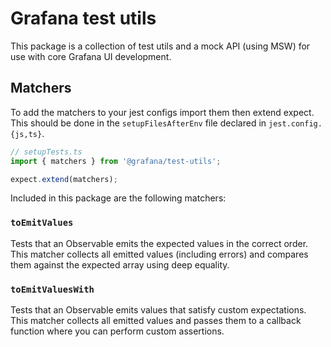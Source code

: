 # Grafana test utils

This package is a collection of test utils and a mock API (using MSW) for use with core Grafana UI development.

## Matchers

To add the matchers to your jest configs import them then extend expect. This should be done in the `setupFilesAfterEnv` file declared in `jest.config.{js,ts}`.

```ts
// setupTests.ts
import { matchers } from '@grafana/test-utils';

expect.extend(matchers);
```

Included in this package are the following matchers:

### `toEmitValues`

Tests that an Observable emits the expected values in the correct order. This matcher collects all emitted values (including errors) and compares them against the expected array using deep equality.

### `toEmitValuesWith`

Tests that an Observable emits values that satisfy custom expectations. This matcher collects all emitted values and passes them to a callback function where you can perform custom assertions.
